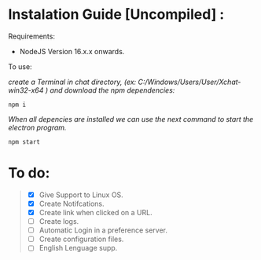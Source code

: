 

# Instalation Guide [Uncompiled] : 

Requirements:   
- NodeJS Version 16.x.x onwards.

To use:

_create a Terminal in chat directory, (ex:  C:/Windows/Users/User/Xchat-win32-x64 ) and download the npm dependencies:_

    npm i 
    
 _When all depencies are installed we can use the next command to start the electron program._

    npm start



# To do:
>
>- [x] Give Support to Linux OS. 
>- [x] Create Notifcations.
>- [x] Create link when clicked on a URL. 
>- [ ] Create logs.
>- [ ] Automatic Login in a preference server.
>- [ ] Create configuration files.
>- [ ] English Lenguage supp.
